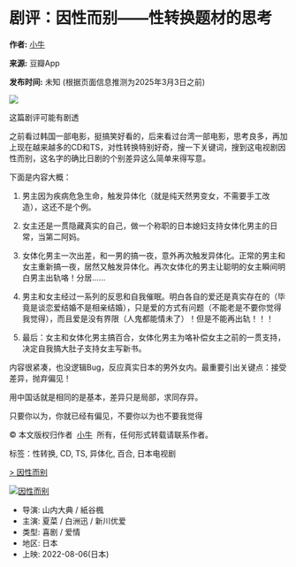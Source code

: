 # 剧评：因性而别——性转换题材的思考

**作者:** [小牛](https://www.douban.com/people/173054399/)

**来源:** 豆瓣App

**发布时间:** 未知 (根据页面信息推测为2025年3月3日之前)

[![](https://img2.doubanio.com/icon/u173054399-1.jpg)](https://www.douban.com/people/173054399/)

这篇剧评可能有剧透

之前看过韩国一部电影，挺搞笑好看的，后来看过台湾一部电影，思考良多，再加上现在越来越多的CD和TS，对性转换特别好奇，搜一下关键词，搜到这电视剧因性而别，这名字的确比日剧的个别差异这么简单来得写意。

下面是内容大概：

1.  男主因为疾病危急生命，触发异体化（就是纯天然男变女，不需要手工改造），这还不是个例。

2.  女主还是一贯隐藏真实的自己，做一个称职的日本媳妇支持女体化男主的日常，当第二阿妈。

3.  女体化男主一次出差，和一男的搞一夜，意外再次触发异体化。正常的男主和女主重新搞一夜，居然又触发异体化。再次女体化的男主让聪明的女主瞬间明白男主出轨咯！分居……

4.  男主和女主经过一系列的反思和自我催眠。明白各自的爱还是真实存在的（毕竟是谈恋爱结婚不是相亲结婚），只是爱的方式有问题（不能老是不要你觉得我觉得），而且爱是没有界限（人鬼都能情未了）！但是不能再出轨！！！

5.  最后：女主和女体化男主搞百合，女体化男主为咯补偿女主之前的一贯支持，决定自我搞大肚子支持女主写新书。

内容很紧凑，也没逻辑Bug，反应真实日本的男外女内。最重要引出关键点：接受差异，抛弃偏见！

用中国话就是相同的是基本，差异只是局部，求同存异。

只要你以为，你就已经有偏见，不要你以为也不要我觉得

© 本文版权归作者  [小牛](https://www.douban.com/people/173054399/)  所有，任何形式转载请联系作者。

标签：性转换, CD, TS, 异体化, 百合, 日本电视剧

[\> 因性而别](https://movie.douban.com/subject/35937651/)

[![因性而别](https://img1.doubanio.com/view/photo/s_ratio_poster/public/p2877585459.webp)](https://movie.douban.com/subject/35937651/)

*   导演: 山内大典 / 紙谷楓
*   主演: 夏菜 / 白洲迅 / 新川优爱
*   类型: 喜剧 / 爱情
*   地区: 日本
*   上映: 2022-08-06(日本)
